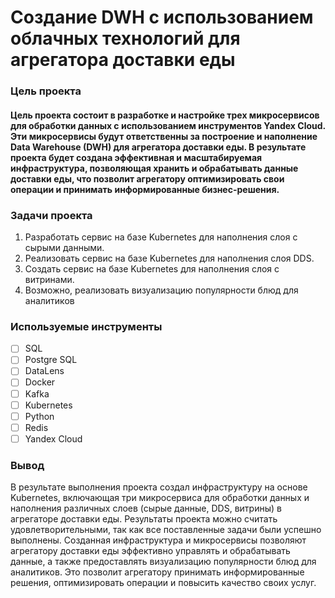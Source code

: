 # Создание DWH с использованием облачных технологий для агрегатора доставки еды

### Цель проекта

#### Цель проекта состоит в разработке и настройке трех микросервисов для обработки данных с использованием инструментов Yandex Cloud. Эти микросервисы будут ответственны за построение и наполнение Data Warehouse (DWH) для агрегатора доставки еды. В результате проекта будет создана эффективная и масштабируемая инфраструктура, позволяющая хранить и обрабатывать данные доставки еды, что позволит агрегатору оптимизировать свои операции и принимать информированные бизнес-решения.

### Задачи проекта

1. Разработать сервис на базе Kubernetes для наполнения слоя с сырыми данными.
2. Реализовать сервис на базе Kubernetes для наполнения слоя DDS.
3. Создать сервис на базе Kubernetes для наполнения слоя с витринами.
4. Возможно, реализовать визуализацию популярности блюд для аналитиков 

### Используемые инструменты

- [ ] SQL
- [ ] Postgre SQL
- [ ] DataLens
- [ ] Docker
- [ ] Kafka
- [ ] Kubernetes
- [ ] Python
- [ ] Redis
- [ ] Yandex Cloud

### Вывод

В результате выполнения проекта создал инфраструктуру на основе Kubernetes, включающая три микросервиса для обработки данных и наполнения различных слоев (сырые данные, DDS, витрины) в агрегаторе доставки еды. Результаты проекта можно считать удовлетворительными, так как все поставленные задачи были успешно выполнены. Созданная инфраструктура и микросервисы позволяют агрегатору доставки еды эффективно управлять и обрабатывать данные, а также предоставлять визуализацию популярности блюд для аналитиков. Это позволит агрегатору принимать информированные решения, оптимизировать операции и повысить качество своих услуг.
